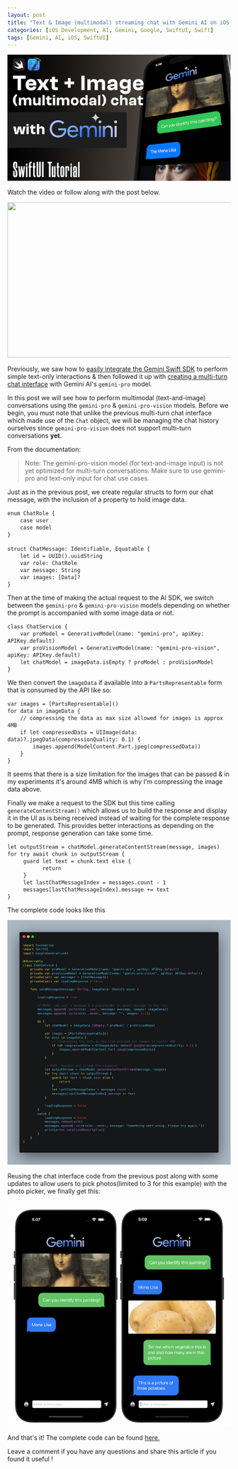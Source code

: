 ```yaml
---
layout: post
title: "Text & Image (multimodal) streaming chat with Gemini AI on iOS with SwiftUI"
categories: [iOS Development, AI, Gemini, Google, SwiftUI, Swift]
tags: [Gemini, AI, iOS, SwiftUI]
---
```

![image](/assets/images/post12/multimodal-chat-thumbnail.png)

Watch the video or follow along with the post below.

[<img src="https://img.youtube.com/vi/4SeW1x4m6Gc/hqdefault.jpg" width="600" height="350"
/>](https://www.youtube.com/embed/4SeW1x4m6Gc)

Previously, we saw how to [easily integrate the Gemini Swift SDK](https://www.anupdsouza.com/posts/getting-started-with-gemini/) to perform simple text-only interactions & then followed it up with [creating a multi-turn chat interface](https://www.anupdsouza.com/posts/chat-with-gemini/) with Gemini AI's `gemini-pro` model.

In this post we will see how to perform multimodal (text-and-image) conversations using the `gemini-pro` & `gemini-pro-vision` models. 
Before we begin, you must note that unlike the previous multi-turn chat interface which made use of the `Chat` object, we will be managing the chat history ourselves since `gemini-pro-vision` does not support multi-turn conversations **yet.**

From the documentation:

> Note: The gemini-pro-vision model (for text-and-image input) is not yet optimized for multi-turn conversations. Make sure to use gemini-pro and text-only input for chat use cases.

Just as in the previous post, we create regular structs to form our chat message, with the inclusion of a property to hold image data.
```
enum ChatRole {
    case user
    case model
}

struct ChatMessage: Identifiable, Equatable {
    let id = UUID().uuidString
    var role: ChatRole
    var message: String
    var images: [Data]?
}
```
Then at the time of making the actual request to the AI SDK, we switch between the `gemini-pro` & `gemini-pro-vision` models depending on whether the prompt is accompanied with some image data or not.
```
class ChatService {
    var proModel = GenerativeModel(name: "gemini-pro", apiKey: APIKey.default)
    var proVisionModel = GenerativeModel(name: "gemini-pro-vision", apiKey: APIKey.default)
    let chatModel = imageData.isEmpty ? proModel : proVisionModel
}
```
We then convert the `imageData` if available into a `PartsRepresentable` form that is consumed by the API like so:
```
var images = [PartsRepresentable]()
for data in imageData {
	// compressing the data as max size allowed for images is approx 4MB
	if let compressedData = UIImage(data: data)?.jpegData(compressionQuality: 0.1) {
		images.append(ModelContent.Part.jpeg(compressedData))
	}
}
```
It seems that there is a size limitation for the images that can be passed & in my experiments it's around 4MB which is why I'm compressing the image data above.

Finally we make a request to the SDK but this time calling `generateContentStream()` which allows us to build the response and display it in the UI as is being received instead of waiting for the complete response to be generated. This provides better interactions as depending on the prompt, response generation can take some time.

```
let outputStream = chatModel.generateContentStream(message, images)
for try await chunk in outputStream {
     guard let text = chunk.text else {
           return
     }
     let lastChatMessageIndex = messages.count - 1
     messages[lastChatMessageIndex].message += text
}
```

The complete code looks like this

![image](/assets/images/post12/multimodal-chat-code.png)

Reusing the chat interface code from the previous post along with some updates to allow users to pick photos(limited to 3 for this example) with the photo picker, we finally get this:


![image](/assets/images/post12/multimodal-chat.png)


And that's it! The complete code can be found [here.](https://github.com/anupdsouza/ios-gemini-chat/tree/multimodal)


Leave a comment if you have any questions and share this article if you found it useful  !

